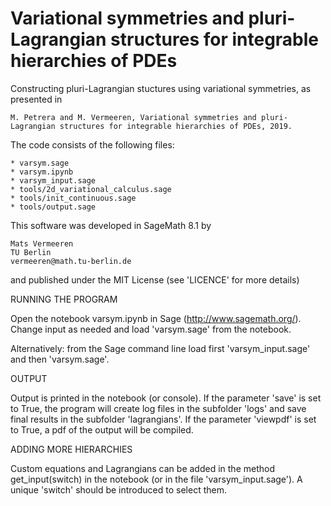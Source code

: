 # Variational symmetries and pluri-Lagrangian structures for integrable hierarchies of PDEs

Constructing pluri-Lagrangian stuctures using variational symmetries, as presented in

	M. Petrera and M. Vermeeren, Variational symmetries and pluri-Lagrangian structures for integrable hierarchies of PDEs, 2019.

The code consists of the following files:

	* varsym.sage
	* varsym.ipynb
	* varsym_input.sage
	* tools/2d_variational_calculus.sage
	* tools/init_continuous.sage
	* tools/output.sage

This software was developed in SageMath 8.1 by

	Mats Vermeeren
	TU Berlin
	vermeeren@math.tu-berlin.de
	
and published under the MIT License (see 'LICENCE' for more details)


RUNNING THE PROGRAM

Open the notebook varsym.ipynb in Sage (http://www.sagemath.org/). Change input as needed and load 'varsym.sage' from the notebook.

Alternatively: from the Sage command line load first 'varsym_input.sage' and then 'varsym.sage'.


OUTPUT

Output is printed in the notebook (or console).
If the parameter 'save' is set to True, the program will create log files in the 
subfolder 'logs' and save final results in the subfolder 'lagrangians'. 
If the parameter 'viewpdf' is set to True, a pdf of the output will be compiled.


ADDING MORE HIERARCHIES

Custom equations and Lagrangians can be added in the method get_input(switch) in the notebook (or in
the file 'varsym_input.sage'). A unique 'switch' should be introduced to select them.
